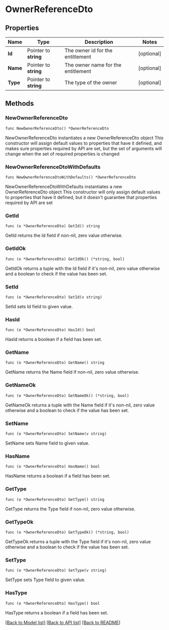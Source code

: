 # OwnerReferenceDto

## Properties

Name | Type | Description | Notes
------------ | ------------- | ------------- | -------------
**Id** | Pointer to **string** | The owner id for the entitlement | [optional] 
**Name** | Pointer to **string** | The owner name for the entitlement | [optional] 
**Type** | Pointer to **string** | The type of the owner | [optional] 

## Methods

### NewOwnerReferenceDto

`func NewOwnerReferenceDto() *OwnerReferenceDto`

NewOwnerReferenceDto instantiates a new OwnerReferenceDto object
This constructor will assign default values to properties that have it defined,
and makes sure properties required by API are set, but the set of arguments
will change when the set of required properties is changed

### NewOwnerReferenceDtoWithDefaults

`func NewOwnerReferenceDtoWithDefaults() *OwnerReferenceDto`

NewOwnerReferenceDtoWithDefaults instantiates a new OwnerReferenceDto object
This constructor will only assign default values to properties that have it defined,
but it doesn't guarantee that properties required by API are set

### GetId

`func (o *OwnerReferenceDto) GetId() string`

GetId returns the Id field if non-nil, zero value otherwise.

### GetIdOk

`func (o *OwnerReferenceDto) GetIdOk() (*string, bool)`

GetIdOk returns a tuple with the Id field if it's non-nil, zero value otherwise
and a boolean to check if the value has been set.

### SetId

`func (o *OwnerReferenceDto) SetId(v string)`

SetId sets Id field to given value.

### HasId

`func (o *OwnerReferenceDto) HasId() bool`

HasId returns a boolean if a field has been set.

### GetName

`func (o *OwnerReferenceDto) GetName() string`

GetName returns the Name field if non-nil, zero value otherwise.

### GetNameOk

`func (o *OwnerReferenceDto) GetNameOk() (*string, bool)`

GetNameOk returns a tuple with the Name field if it's non-nil, zero value otherwise
and a boolean to check if the value has been set.

### SetName

`func (o *OwnerReferenceDto) SetName(v string)`

SetName sets Name field to given value.

### HasName

`func (o *OwnerReferenceDto) HasName() bool`

HasName returns a boolean if a field has been set.

### GetType

`func (o *OwnerReferenceDto) GetType() string`

GetType returns the Type field if non-nil, zero value otherwise.

### GetTypeOk

`func (o *OwnerReferenceDto) GetTypeOk() (*string, bool)`

GetTypeOk returns a tuple with the Type field if it's non-nil, zero value otherwise
and a boolean to check if the value has been set.

### SetType

`func (o *OwnerReferenceDto) SetType(v string)`

SetType sets Type field to given value.

### HasType

`func (o *OwnerReferenceDto) HasType() bool`

HasType returns a boolean if a field has been set.


[[Back to Model list]](../README.md#documentation-for-models) [[Back to API list]](../README.md#documentation-for-api-endpoints) [[Back to README]](../README.md)


